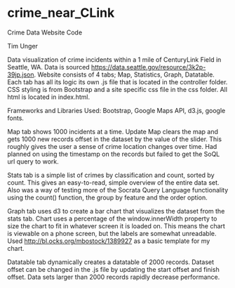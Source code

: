 # crime_near_CLink
Crime Data Website Code

Tim Unger

Data visualization of crime incidents within a 1 mile of CenturyLink Field in Seattle, WA. Data is sourced https://data.seattle.gov/resource/3k2p-39jp.json. Website consists of 4 tabs; Map, Statistics, Graph, Datatable. Each tab has all its logic its own .js file that is located in the controller folder. CSS styling is from Bootstrap and a site specific css file in the css folder. All html is located in index.html.

Frameworks and Libraries Used: Bootstrap, Google Maps API, d3.js, google fonts.

Map tab shows 1000 incidents at a time. Update Map clears the map and gets 1000 new records offset in the dataset by the value of the slider. This roughly gives the user a sense of crime location changes over time. Had planned on using the timestamp on the records but failed to get the SoQL url query to work. 

Stats tab is a simple list of crimes by classification and count, sorted by count. This gives an easy-to-read, simple overview of the entire data set. Also was a way of testing more of the Socrata Query Language functionality using the count() function, the group by feature and the order option.

Graph tab uses d3 to create a bar chart that visualizes the dataset from the stats tab. Chart uses a percentage of the window.innerWidth property to size the chart to fit in whatever screen it is loaded on. This means the chart is viewable on a phone screen, but the labels are somewhat unreadable. Used http://bl.ocks.org/mbostock/1389927 as a basic template for my chart.

Datatable tab dynamically creates a datatable of 2000 records. Dataset offset can be changed in the .js file by updating the start offset and finish offset. Data sets larger than 2000 records rapidly decrease performance. 



